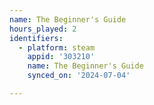 ```yaml
---
name: The Beginner's Guide
hours_played: 2
identifiers:
  - platform: steam
    appid: '303210'
    name: The Beginner's Guide
    synced_on: '2024-07-04'

---
```

